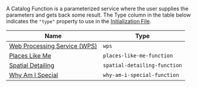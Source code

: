 A Catalog Function is a parameterized service where the user supplies the parameters and gets back some result.  The Type column in the table below indicates the `"type"` property to use in the [Initialization File](../customizing/initialization-files.md).

| Name | Type |
|------|------|
| [Web Processing Service (WPS)](catalog-type-details/wps.md) | `wps` |
| [Places Like Me](catalog-type-details/places-like-me-function.md) | `places-like-me-function` |
| [Spatial Detailing](catalog-type-details/spatial-detailing-function.md) | `spatial-detailing-function` |
| [Why Am I Special](catalog-type-details/why-am-i-special-function.md) | `why-am-i-special-function` |
